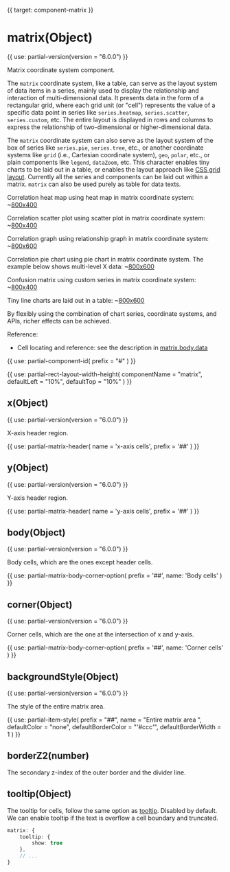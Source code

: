 {{ target: component-matrix }}

# matrix(Object)

{{ use: partial-version(version = "6.0.0") }}

Matrix coordinate system component.

The `matrix` coordinate system, like a table, can serve as the layout system of data items in a series, mainly used to display the relationship and interaction of multi-dimensional data. It presents data in the form of a rectangular grid, where each grid unit (or "cell") represents the value of a specific data point in series like `series.heatmap`, `series.scatter`, `series.custom`, etc. The entire layout is displayed in rows and columns to express the relationship of two-dimensional or higher-dimensional data.

The `matrix` coordinate system can also serve as the layout system of the box of series like `series.pie`, `series.tree`, etc., or another coordinate systems like `grid` (i.e., Cartesian coordinate system), `geo`, `polar`, etc., or plain components like `legend`, `dataZoom`, etc. This character enables tiny charts to be laid out in a table, or enables the layout approach like [CSS grid layout](https://developer.mozilla.org/en-US/docs/Web/CSS/CSS_grid_layout). Currently all the series and components can be laid out within a matrix. `matrix` can also be used purely as table for data texts.

Correlation heat map using heat map in matrix coordinate system:
~[800x400](${galleryViewPath}matrix-correlation-heatmap&edit=1&reset=1)

Correlation scatter plot using scatter plot in matrix coordinate system:
~[800x400](${galleryViewPath}matrix-correlation-scatter&edit=1&reset=1)

Correlation graph using relationship graph in matrix coordinate system:
~[800x600](${galleryViewPath}matrix-graph&edit=1&reset=1)

Correlation pie chart using pie chart in matrix coordinate system. The example below shows multi-level X data:
~[800x600](${galleryViewPath}matrix-pie&edit=1&reset=1)

Confusion matrix using custom series in matrix coordinate system:
~[800x400](${galleryViewPath}matrix-confusion&edit=1&reset=1)

Tiny line charts are laid out in a table:
~[800x600](${galleryViewPath}matrix-cartesian-tiny&edit=1&reset=1)

By flexibly using the combination of chart series, coordinate systems, and APIs, richer effects can be achieved.

Reference:
+ Cell locating and reference: see the description in [matrix.body.data](~matrix.body.data.coord)


{{ use: partial-component-id(
    prefix = "#"
) }}

{{ use: partial-rect-layout-width-height(
    componentName = "matrix",
    defaultLeft = "10%",
    defaultTop = "10%"
) }}

## x(Object)

{{ use: partial-version(version = "6.0.0") }}

X-axis header region.

{{ use: partial-matrix-header(
    name = 'x-axis cells',
    prefix = '##'
) }}

## y(Object)

{{ use: partial-version(version = "6.0.0") }}

Y-axis header region.

{{ use: partial-matrix-header(
    name = 'y-axis cells',
    prefix = '##'
) }}

## body(Object)

{{ use: partial-version(version = "6.0.0") }}

Body cells, which are the ones except header cells.

{{ use: partial-matrix-body-corner-option(
    prefix = '##',
    name: 'Body cells'
) }}

## corner(Object)

{{ use: partial-version(version = "6.0.0") }}

Corner cells, which are the one at the intersection of x and y-axis.

{{ use: partial-matrix-body-corner-option(
    prefix = '##',
    name: 'Corner cells'
) }}

## backgroundStyle(Object)

{{ use: partial-version(version = "6.0.0") }}

The style of the entire matrix area.

{{ use: partial-item-style(
    prefix = "##",
    name = "Entire matrix area ",
    defaultColor = "none",
    defaultBorderColor = "'#ccc'",
    defaultBorderWidth = 1
) }}

## borderZ2(number)

The secondary z-index of the outer border and the divider line.

## tooltip(Object)
The tooltip for cells, follow the same option as [tooltip](~tooltip). Disabled by default. We can enable tooltip if the text is overflow a cell boundary and truncated.

```ts
matrix: {
    tooltip: {
        show: true
    },
    // ...
}
```
